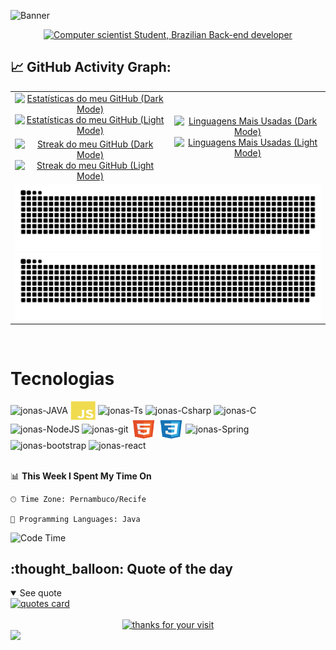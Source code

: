 ![Banner](https://res.cloudinary.com/superfolio/image/upload/v1620689979/68747470733a2f2f692e70696e696d672e636f6d2f6f726967696e616c732f63362f33332f63322f63363333633230656465383266306530636564376435373064626533613166332e676966_yjuh2s.gif)


<div align="center">
     <a href="https://git.io/typing-svg"><img src="https://readme-typing-svg.demolab.com?font=Roboto+Slab&color=%ad3443CE&size=30&center=true&vCenter=true&width=450&lines=I'm+Jonas;Computer+Scientist+Student;Brazilian+Backend+Dev" alt="Computer scientist Student, Brazilian Back-end developer"></a>
</div>



## 📈 GitHub Activity Graph:

<table align="center">
  <tr>
    <td align="center">
      <a href="https://github.com/JonasSMendes#gh-dark-mode-only">
        <img src="https://github-readme-stats.vercel.app/api?username=JonasSMendes&show_icons=true&theme=tokyonight&include_all_commits=true#gh-dark-mode-only" alt="Estatísticas do meu GitHub (Dark Mode)"/>
      </a>
      <a href="https://github.com/JonasSMendes#gh-light-mode-only">
        <img src="https://github-readme-stats.vercel.app/api?username=JonasSMendes&show_icons=true&theme=default&include_all_commits=true#gh-light-mode-only" alt="Estatísticas do meu GitHub (Light Mode)"/>
      </a>
    </td>
    <td rowspan="2" align="center">
      <a href="https://github.com/JonasSMendes#gh-dark-mode-only">
        <img src="https://github-readme-stats.vercel.app/api/top-langs/?username=JonasSMendes&theme=tokyonight&langs_count=8#gh-dark-mode-only" alt="Linguagens Mais Usadas (Dark Mode)"/>
      </a>
      <a href="https://github.com/JonasSMendes#gh-light-mode-only">
        <img src="https://github-readme-stats.vercel.app/api/top-langs/?username=JonasSMendes&theme=default&langs_count=8#gh-light-mode-only" alt="Linguagens Mais Usadas (Light Mode)"/>
      </a>
    </td>
  </tr>
  <tr>
    <td align="center">
      <a href="https://github.com/JonasSMendes#gh-dark-mode-only">
        <img src="https://github-readme-streak-stats.herokuapp.com/?user=JonasSMendes&theme=tokyonight" alt="Streak do meu GitHub (Dark Mode)"/>
      </a>
      <a href="https://github.com/JonasSMendes#gh-light-mode-only">
        <img src="https://github-readme-streak-stats.herokuapp.com/?user=JonasSmendes&theme=default" alt="Streak do meu GitHub (Light Mode)"/>
      </a>
    </td>
  </tr>
  <tr>
    <td colspan="2" align="center">
      <a href="https://github.com/JonasSMendes#gh-dark-mode-only">
        <img src="https://raw.githubusercontent.com/platane/snk/output/github-contribution-grid-snake.svg?user=JonasSMendes&theme=github-dark" alt="Snake de Contribuições (Dark Mode)"/>
      </a>
      <a href="https://github.com/JonasSMendes#gh-light-mode-only">
        <img src="https://raw.githubusercontent.com/platane/snk/output/github-contribution-grid-snake.svg?user=JonasSMendes&theme=github-light" alt="Snake de Contribuições (Light Mode)"/>
      </a>
    </td>
  </tr>
</table>

<br/>

<div style="display: inline_block">
  <h1>Tecnologias</h1>
  <img align="center" alt="jonas-JAVA" height="30" width="40" src="https://cdn.jsdelivr.net/gh/devicons/devicon/icons/java/java-original-wordmark.svg" />
  <img align="center" alt="jonas-Js" height="30" width="40" src="https://raw.githubusercontent.com/devicons/devicon/master/icons/javascript/javascript-plain.svg">
  <img align="center" alt="jonas-Ts" height="30" width="40" src="https://cdn.jsdelivr.net/gh/devicons/devicon/icons/typescript/typescript-original.svg" />
  <img align="center" alt="jonas-Csharp" height="30" width="40" src="https://cdn.jsdelivr.net/gh/devicons/devicon@latest/icons/csharp/csharp-original.svg" />
  <img align="center" alt="jonas-C" height="30" width="40" src="https://cdn.jsdelivr.net/gh/devicons/devicon@latest/icons/c/c-original.svg" />
  <img align="center" alt="jonas-NodeJS" height="30" width="40" src="https://cdn.jsdelivr.net/gh/devicons/devicon@latest/icons/nodejs/nodejs-original-wordmark.svg" />
 
  <img align="center" alt="jonas-git" height="30" width="40" src="https://cdn.jsdelivr.net/gh/devicons/devicon/icons/git/git-original.svg" />
  <img align="center" alt="jonas-HTML" height="30" width="40" src="https://raw.githubusercontent.com/devicons/devicon/master/icons/html5/html5-original.svg">
  <img align="center" alt="jonas-CSS" height="30" width="40" src="https://raw.githubusercontent.com/devicons/devicon/master/icons/css3/css3-original.svg">
  <img align="center" alt="jonas-Spring" height="30" width="40" src="https://cdn.jsdelivr.net/gh/devicons/devicon@latest/icons/spring/spring-original-wordmark.svg" />
  <img align="center" alt="jonas-bootstrap" height="30" width="40" src="https://cdn.jsdelivr.net/gh/devicons/devicon/icons/bootstrap/bootstrap-original.svg"/>
  <img align="center" alt="jonas-react" height="30" width="40" src="https://cdn.jsdelivr.net/gh/devicons/devicon/icons/react/react-original-wordmark.svg" />
</div>

<br/>

📊 **This Week I Spent My Time On** 

```text
🕑︎ Time Zone: Pernambuco/Recife

💬 Programming Languages: Java
```
![Code Time](http://img.shields.io/badge/Code%20Time-87%20hrs%2026%20mins-blue)

<h2>:thought_balloon: Quote of the day</h2>
<details open>
    <summary>See quote</summary>
    <a href="https://github.com/piyushsuthar/github-readme-quotes">
        <img src="https://quotes-github-readme.vercel.app/api?type=horizontal&theme=tokyonight" alt="quotes card">
    </a>
</details>

<br/>

<div align="center">
    <a href="https://git.io/typing-svg">
        <img alt="thanks for your visit" src="https://readme-typing-svg.demolab.com?font=Roboto+Slab&size=24&pause=1000&color=7E3ACECE&center=true&vCenter=true&width=435&lines=Thanks+for+your+visit!" >
    </a>
</div>

<img src="https://imgur.com/rilHVxA.png"/> 
